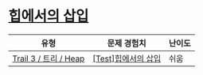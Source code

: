 # [힙에서의 삽입](https://https://en.codetree.ai/trails/complete/curated-cards/test-heap-insertion)

|유형|문제 경험치|난이도|
|---|---|---|
|[Trail 3 / 트리 / Heap](https://https://en.codetree.ai/trail-info/novice-high/)|[[Test]힙에서의 삽입](https://https://en.codetree.ai/trails/complete/curated-cards/test-heap-insertion/)|쉬움|

